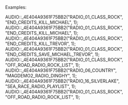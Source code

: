 Examples:

AUDIO::_4E404A9361F75BB2("RADIO_01_CLASS_ROCK", "END_CREDITS_KILL_MICHAEL", 1);
AUDIO::_4E404A9361F75BB2("RADIO_01_CLASS_ROCK", "END_CREDITS_KILL_MICHAEL", 1);
AUDIO::_4E404A9361F75BB2("RADIO_01_CLASS_ROCK", "END_CREDITS_KILL_TREVOR", 1);
AUDIO::_4E404A9361F75BB2("RADIO_01_CLASS_ROCK", "END_CREDITS_SAVE_MICHAEL_TREVOR", 1);
AUDIO::_4E404A9361F75BB2("RADIO_01_CLASS_ROCK", "OFF_ROAD_RADIO_ROCK_LIST", 1);
AUDIO::_4E404A9361F75BB2("RADIO_06_COUNTRY", "MAGDEMO2_RADIO_DINGHY", 1);
AUDIO::_4E404A9361F75BB2("RADIO_16_SILVERLAKE", "SEA_RACE_RADIO_PLAYLIST", 1);
AUDIO::_4E404A9361F75BB2("RADIO_01_CLASS_ROCK", "OFF_ROAD_RADIO_ROCK_LIST", 1);